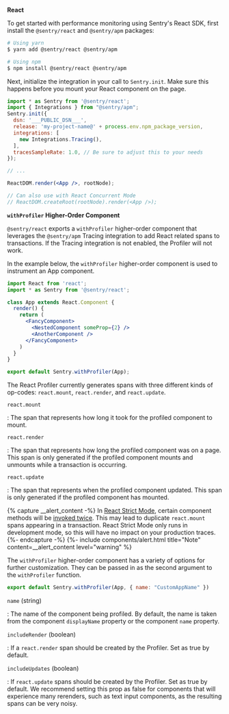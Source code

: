
**React**

To get started with performance monitoring using Sentry's React SDK, first install the `@sentry/react` and `@sentry/apm` packages:

```bash
# Using yarn
$ yarn add @sentry/react @sentry/apm

# Using npm
$ npm install @sentry/react @sentry/apm
```

Next, initialize the integration in your call to `Sentry.init`. Make sure this happens before you mount your React component on the page.

```jsx
import * as Sentry from '@sentry/react';
import { Integrations } from "@sentry/apm";
Sentry.init({
  dsn: '___PUBLIC_DSN___',
  release: 'my-project-name@' + process.env.npm_package_version,
  integrations: [
    new Integrations.Tracing(),
  ],
  tracesSampleRate: 1.0, // Be sure to adjust this to your needs
});

// ...

ReactDOM.render(<App />, rootNode);

// Can also use with React Concurrent Mode
// ReactDOM.createRoot(rootNode).render(<App />);
```

**`withProfiler` Higher-Order Component**

`@sentry/react` exports a `withProfiler` higher-order component that leverages the `@sentry/apm` Tracing integration to add React related spans to transactions. If the Tracing integration is not enabled, the Profiler will not work.

In the example below, the `withProfiler` higher-order component is used to instrument an App component.

```jsx
import React from 'react';
import * as Sentry from '@sentry/react';

class App extends React.Component {
  render() {
    return (
      <FancyComponent>
        <NestedComponent someProp={2} />
        <AnotherComponent />
      </FancyComponent>
    )
  }
}

export default Sentry.withProfiler(App);
```

The React Profiler currently generates spans with three different kinds of op-codes: `react.mount`, `react.render`, and `react.update`.

`react.mount`

: The span that represents how long it took for the profiled component to mount.

`react.render`

: The span that represents how long the profiled component was on a page. This span is only generated if the profiled component mounts and unmounts while a transaction is occurring.

`react.update`

: The span that represents when the profiled component updated. This span is only generated if the profiled component has mounted.

{% capture __alert_content -%}
In [React Strict Mode](https://reactjs.org/docs/strict-mode.html), certain component methods will be [invoked twice](https://reactjs.org/docs/strict-mode.html#detecting-unexpected-side-effects). This may lead to duplicate `react.mount` spans appearing in a transaction. React Strict Mode only runs in development mode, so this will have no impact on your production traces.
{%- endcapture -%}
{%- include components/alert.html
  title="Note"
  content=__alert_content
  level="warning"
%}

The `withProfiler` higher-order component has a variety of options for further customization. They can be passed in as the second argument to the `withProfiler` function.

```jsx
export default Sentry.withProfiler(App, { name: "CustomAppName" })
```

`name` (string)

: The name of the component being profiled. By default, the name is taken from the component `displayName` property or the component `name` property.

`includeRender` (boolean)

: If a `react.render` span should be created by the Profiler. Set as true by default.

`includeUpdates` (boolean)

: If `react.update` spans should be created by the Profiler. Set as true by default. We recommend setting this prop as false for components that will experience many rerenders, such as text input components, as the resulting spans can be very noisy.
